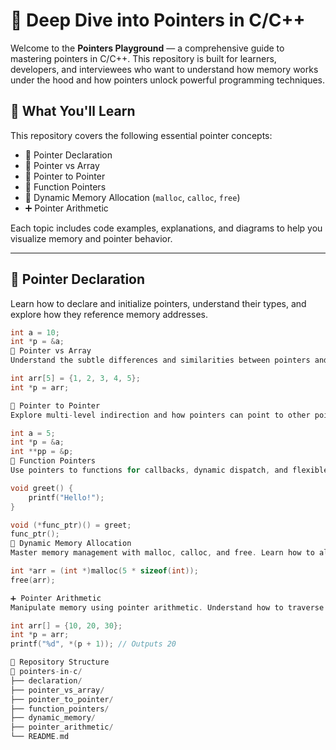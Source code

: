 # 🔗 Deep Dive into Pointers in C/C++

Welcome to the **Pointers Playground** — a comprehensive guide to mastering pointers in C/C++. This repository is built for learners, developers, and interviewees who want to understand how memory works under the hood and how pointers unlock powerful programming techniques.

## 📘 What You'll Learn

This repository covers the following essential pointer concepts:

- 📌 Pointer Declaration
- 🔁 Pointer vs Array
- 🧭 Pointer to Pointer
- 🧠 Function Pointers
- 🧱 Dynamic Memory Allocation (`malloc`, `calloc`, `free`)
- ➕ Pointer Arithmetic

Each topic includes code examples, explanations, and diagrams to help you visualize memory and pointer behavior.

---

## 🧵 Pointer Declaration

Learn how to declare and initialize pointers, understand their types, and explore how they reference memory addresses.

```c
int a = 10;
int *p = &a;
🧮 Pointer vs Array
Understand the subtle differences and similarities between pointers and arrays, including how they behave in memory and function calls.

int arr[5] = {1, 2, 3, 4, 5};
int *p = arr;

🧬 Pointer to Pointer
Explore multi-level indirection and how pointers can point to other pointers.

int a = 5;
int *p = &a;
int **pp = &p;
🧩 Function Pointers
Use pointers to functions for callbacks, dynamic dispatch, and flexible APIs.

void greet() {
    printf("Hello!");
}

void (*func_ptr)() = greet;
func_ptr();
🧱 Dynamic Memory Allocation
Master memory management with malloc, calloc, and free. Learn how to allocate memory at runtime and avoid memory leaks.

int *arr = (int *)malloc(5 * sizeof(int));
free(arr);

➕ Pointer Arithmetic
Manipulate memory using pointer arithmetic. Understand how to traverse arrays, structures, and buffers.

int arr[] = {10, 20, 30};
int *p = arr;
printf("%d", *(p + 1)); // Outputs 20

📂 Repository Structure
📁 pointers-in-c/
├── declaration/
├── pointer_vs_array/
├── pointer_to_pointer/
├── function_pointers/
├── dynamic_memory/
├── pointer_arithmetic/
└── README.md
